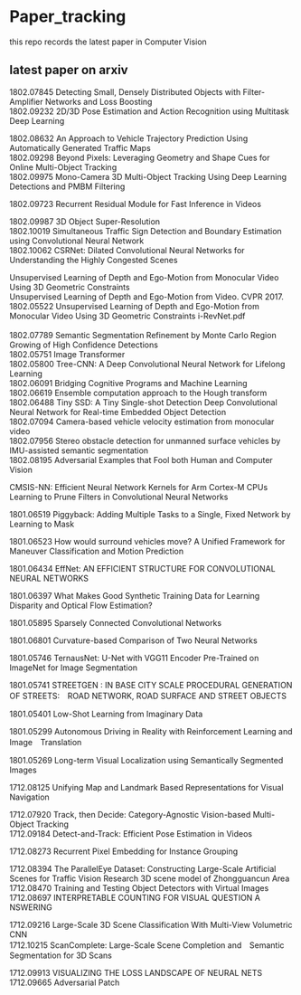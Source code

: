 # Paper_tracking
this repo records the latest paper in Computer Vision</br>


## latest paper on arxiv

1802.07845    Detecting Small, Densely Distributed Objects with Filter-Amplifier Networks and Loss Boosting </br>
1802.09232    2D/3D Pose Estimation and Action Recognition using Multitask Deep Learning </br>

1802.08632    An Approach to Vehicle Trajectory Prediction Using Automatically Generated Traffic Maps </br>
1802.09298    Beyond Pixels: Leveraging Geometry and Shape Cues for Online Multi-Object Tracking </br>
1802.09975    Mono-Camera 3D Multi-Object Tracking Using Deep Learning Detections and PMBM Filtering</br>

1802.09723    Recurrent Residual Module for Fast Inference in Videos</br>

1802.09987    3D Object Super-Resolution</br>
1802.10019    Simultaneous Traffic Sign Detection and Boundary Estimation using Convolutional Neural Network</br>
1802.10062    CSRNet: Dilated Convolutional Neural Networks for Understanding the Highly Congested Scenes</br>

Unsupervised Learning of Depth and Ego-Motion from Monocular Video Using 3D Geometric Constraints</br>
Unsupervised Learning of Depth and Ego-Motion from Video. CVPR 2017.</br>
1802.05522    Unsupervised Learning of Depth and Ego-Motion from Monocular Video Using 3D Geometric Constraints
i-RevNet.pdf </br>   
1802.07789    Semantic Segmentation Refinement by Monte Carlo Region Growing of High Confidence Detections</br>
1802.05751    Image Transformer</br>
1802.05800    Tree-CNN: A Deep Convolutional Neural Network for Lifelong Learning</br>
1802.06091    Bridging Cognitive Programs and Machine Learning</br>
1802.06619    Ensemble computation approach to the Hough transform</br>
1802.06488    Tiny SSD: A Tiny Single-shot Detection Deep Convolutional Neural Network for Real-time Embedded Object Detection</br>
1802.07094    Camera-based vehicle velocity estimation from monocular video</br>
1802.07956    Stereo obstacle detection for unmanned surface vehicles by IMU-assisted semantic segmentation</br>
1802.08195    Adversarial Examples that Fool both Human and Computer Vision</br>


CMSIS-NN: Efficient Neural Network Kernels for Arm Cortex-M CPUs</br>
Learning to Prune Filters in Convolutional Neural Networks</br>

1801.06519    Piggyback: Adding Multiple Tasks to a Single, Fixed Network by Learning to Mask</br>

1801.06523    How would surround vehicles move? A Unified Framework for Maneuver Classification and Motion Prediction</br>

1801.06434    EffNet: AN EFFICIENT STRUCTURE FOR CONVOLUTIONAL NEURAL NETWORKS</br>

1801.06397    What Makes Good Synthetic Training Data for Learning Disparity and Optical Flow Estimation?</br>

1801.05895    Sparsely Connected Convolutional Networks</br>

1801.06801    Curvature-based Comparison of Two Neural Networks</br>

1801.05746    TernausNet: U-Net with VGG11 Encoder Pre-Trained on ImageNet for Image Segmentation</br>

1801.05741    STREETGEN : IN BASE CITY SCALE PROCEDURAL GENERATION OF STREETS:　ROAD NETWORK, ROAD SURFACE AND STREET OBJECTS</br>

1801.05401    Low-Shot Learning from Imaginary Data</br>

1801.05299    Autonomous Driving in Reality with Reinforcement Learning and Image　Translation</br>

1801.05269    Long-term Visual Localization using Semantically Segmented Images</br>

1712.08125    Unifying Map and Landmark Based Representations for Visual Navigation</br>

1712.07920    Track,  then  Decide:  Category-Agnostic  Vision-based Multi-Object  Tracking</br>
1712.09184    Detect-and-Track: Efficient Pose Estimation in Videos</br>

1712.08273    Recurrent Pixel Embedding for Instance Grouping</br>

1712.08394    The ParallelEye Dataset: Constructing Large-Scale Artificial Scenes for Traffic Vision Research
3D scene model of Zhongguancun Area</br>
1712.08470    Training and Testing Object Detectors with Virtual Images</br>
1712.08697    INTERPRETABLE COUNTING  FOR VISUAL QUESTION A NSWERING</br>

1712.09216    Large-Scale 3D Scene Classification With Multi-View Volumetric CNN</br>
1712.10215    ScanComplete: Large-Scale Scene Completion and　Semantic Segmentation for 3D Scans</br>

1712.09913    VISUALIZING THE LOSS LANDSCAPE OF NEURAL NETS</br>
1712.09665    Adversarial Patch</br>
